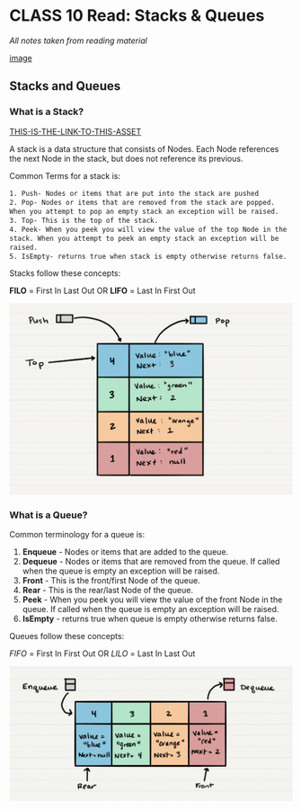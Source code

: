 # CLASS 10 Read: Stacks & Queues

*All notes taken from reading material*

[image](/assets/401-imgs/PDFP.png)

## Stacks and Queues

### What is a Stack? 

[THIS-IS-THE-LINK-TO-THIS-ASSET](https://codefellows.github.io/common_curriculum/data_structures_and_algorithms/Code_401/class-10/resources/stacks_and_queues.html)

A stack is a data structure that consists of Nodes. Each Node references the next Node in the stack, but does not reference its previous.

Common Terms for a stack is:

    1. Push- Nodes or items that are put into the stack are pushed
    2. Pop- Nodes or items that are removed from the stack are popped. When you attempt to pop an empty stack an exception will be raised.
    3. Top- This is the top of the stack.
    4. Peek- When you peek you will view the value of the top Node in the stack. When you attempt to peek an empty stack an exception will be raised.
    5. IsEmpty- returns true when stack is empty otherwise returns false.

Stacks follow these concepts:

**FILO** = First In Last Out
OR
**LIFO** =  Last In First Out

![img](/assets/401-imgs/stackVis.png)

### What is a Queue?

Common terminology for a queue is:

1. **Enqueue** - Nodes or items that are added to the queue.
2. **Dequeue** - Nodes or items that are removed from the queue. If called when the queue is empty an exception will be raised.
3. **Front** - This is the front/first Node of the queue.
4. **Rear** - This is the rear/last Node of the queue.
5. **Peek** - When you peek you will view the value of the front Node in the queue. If called when the queue is empty an exception will be raised.
6. **IsEmpty** - returns true when queue is empty otherwise returns false.

Queues follow these concepts:

*FIFO* = First In First Out
OR
*LILO* = Last In Last Out

![img](/assets/401-imgs/queue.png)